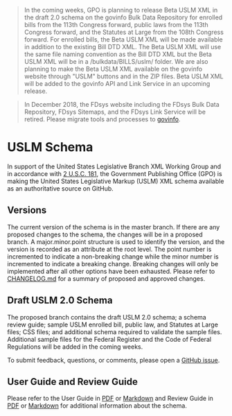 >In the coming weeks, GPO is planning to release Beta USLM XML in the draft 2.0 schema on the govinfo Bulk Data Repository for enrolled bills from the 113th Congress forward, public laws from the 113th Congress forward, and the Statutes at Large from the 108th Congress forward. For enrolled bills, the Beta USLM XML will be made available in addition to the existing Bill DTD XML. The Beta USLM XML will use the same file naming convention as the Bill DTD XML but the Beta USLM XML will be in a /bulkdata/BILLS/uslm/ folder. We are also planning to make the Beta USLM XML available on the govinfo website through "USLM" buttons and in the ZIP files. Beta USLM XML will be added to the govinfo API and Link Service in an upcoming release.  

>In December 2018, the FDsys website including the FDsys Bulk Data Repository, FDsys Sitemaps, and the FDsys Link Service will be retired. Please migrate tools and processes to [govinfo](https://www.govinfo.gov/developers).

# USLM Schema #


In support of the United States Legislative Branch XML Working Group and in accordance with [2 U.S.C. 181](https://api.fdsys.gov/link?collection=uscode&title=2&year=mostrecent&section=181), the Government Publishing Office (GPO) is making the United States Legislative Markup (USLM) XML schema available as an authoritative source on GitHub. 



## Versions ##
The current version of the schema is in the master branch. If there are any proposed changes to the schema, the changes will be in a proposed branch. A major.minor.point structure is used to identify the version, and the version is recorded as an attribute at the root level. The point number is incremented to indicate a non-breaking change while the minor number is incremented to indicate a breaking change. Breaking changes will only be implemented after all other options have been exhausted. Please refer to [CHANGELOG.md](CHANGELOG.md) for a summary of proposed and approved changes.  


## Draft USLM 2.0 Schema ##
The proposed branch contains the draft USLM 2.0 schema; a schema review guide; sample USLM enrolled bill, public law, and Statutes at Large  files; CSS files; and additional schema required to validate the sample files. Additional sample files for the Federal Register and the Code of Federal Regulations will be added in the coming weeks. 


To submit feedback, questions, or comments, please open a [GitHub issue](https://github.com/usgpo/uslm/issues).


## User Guide and Review Guide ##
Please refer to the User Guide in [PDF](USLM-User-Guide.pdf) or [Markdown](USLM-User-Guide.md) and Review Guide in [PDF](https://github.com/usgpo/uslm/blob/proposed/USLM-2_0-Review-Guide.pdf) or [Markdown](https://github.com/usgpo/uslm/blob/proposed/USLM-2_0-Review-Guide.md) for additional information about the schema. 
